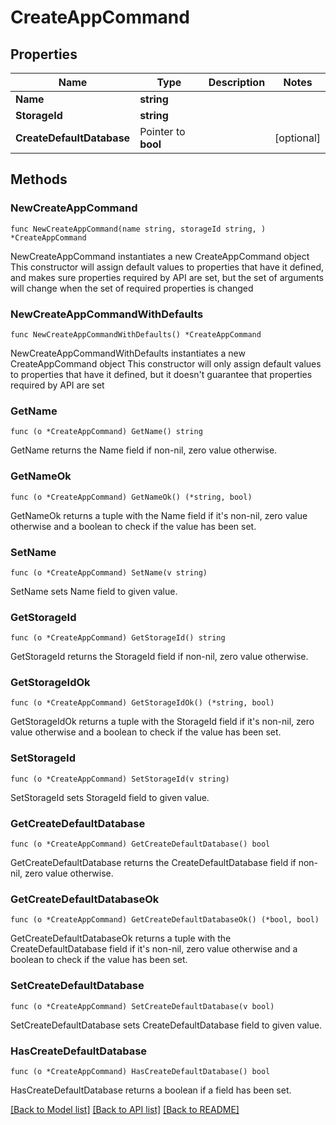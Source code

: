 # CreateAppCommand

## Properties

Name | Type | Description | Notes
------------ | ------------- | ------------- | -------------
**Name** | **string** |  | 
**StorageId** | **string** |  | 
**CreateDefaultDatabase** | Pointer to **bool** |  | [optional] 

## Methods

### NewCreateAppCommand

`func NewCreateAppCommand(name string, storageId string, ) *CreateAppCommand`

NewCreateAppCommand instantiates a new CreateAppCommand object
This constructor will assign default values to properties that have it defined,
and makes sure properties required by API are set, but the set of arguments
will change when the set of required properties is changed

### NewCreateAppCommandWithDefaults

`func NewCreateAppCommandWithDefaults() *CreateAppCommand`

NewCreateAppCommandWithDefaults instantiates a new CreateAppCommand object
This constructor will only assign default values to properties that have it defined,
but it doesn't guarantee that properties required by API are set

### GetName

`func (o *CreateAppCommand) GetName() string`

GetName returns the Name field if non-nil, zero value otherwise.

### GetNameOk

`func (o *CreateAppCommand) GetNameOk() (*string, bool)`

GetNameOk returns a tuple with the Name field if it's non-nil, zero value otherwise
and a boolean to check if the value has been set.

### SetName

`func (o *CreateAppCommand) SetName(v string)`

SetName sets Name field to given value.


### GetStorageId

`func (o *CreateAppCommand) GetStorageId() string`

GetStorageId returns the StorageId field if non-nil, zero value otherwise.

### GetStorageIdOk

`func (o *CreateAppCommand) GetStorageIdOk() (*string, bool)`

GetStorageIdOk returns a tuple with the StorageId field if it's non-nil, zero value otherwise
and a boolean to check if the value has been set.

### SetStorageId

`func (o *CreateAppCommand) SetStorageId(v string)`

SetStorageId sets StorageId field to given value.


### GetCreateDefaultDatabase

`func (o *CreateAppCommand) GetCreateDefaultDatabase() bool`

GetCreateDefaultDatabase returns the CreateDefaultDatabase field if non-nil, zero value otherwise.

### GetCreateDefaultDatabaseOk

`func (o *CreateAppCommand) GetCreateDefaultDatabaseOk() (*bool, bool)`

GetCreateDefaultDatabaseOk returns a tuple with the CreateDefaultDatabase field if it's non-nil, zero value otherwise
and a boolean to check if the value has been set.

### SetCreateDefaultDatabase

`func (o *CreateAppCommand) SetCreateDefaultDatabase(v bool)`

SetCreateDefaultDatabase sets CreateDefaultDatabase field to given value.

### HasCreateDefaultDatabase

`func (o *CreateAppCommand) HasCreateDefaultDatabase() bool`

HasCreateDefaultDatabase returns a boolean if a field has been set.


[[Back to Model list]](../README.md#documentation-for-models) [[Back to API list]](../README.md#documentation-for-api-endpoints) [[Back to README]](../README.md)


